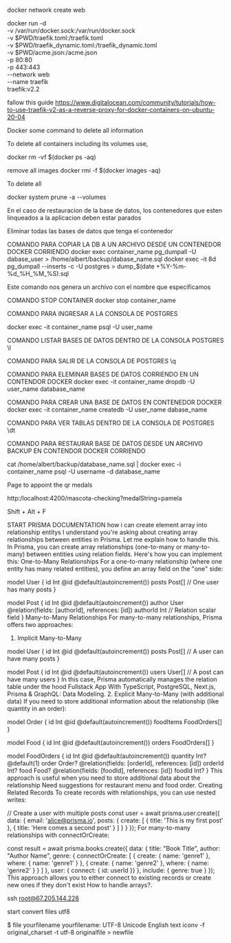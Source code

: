 
docker network create web

docker run -d \
  -v /var/run/docker.sock:/var/run/docker.sock \
  -v $PWD/traefik.toml:/traefik.toml \
  -v $PWD/traefik_dynamic.toml:/traefik_dynamic.toml \
  -v $PWD/acme.json:/acme.json \
  -p 80:80 \
  -p 443:443 \
  --network web \
  --name traefik \
  traefik:v2.2

fallow this guide
https://www.digitalocean.com/community/tutorials/how-to-use-traefik-v2-as-a-reverse-proxy-for-docker-containers-on-ubuntu-20-04


Docker some command to delete all information

To delete all containers including its volumes use,

docker rm -vf $(docker ps -aq)

remove all images
docker rmi -f $(docker images -aq)

To delete all

docker system prune -a --volumes

En el caso de restauracion de la base de datos, los contenedores que esten linqueados a la aplicacion deben estar parados


Eliminar todas las bases de datos que tenga el contenedor

COMANDO PARA COPIAR LA DB A UN ARCHIVO DESDE UN CONTENEDOR DOCKER CORRIENDO
docker exec container_name pg_dumpall -U dabase_user > /home/albert/backup/dabase_name.sql 
docker exec -it 8d pg_dumpall --inserts -c -U postgres > dump_$(date +%Y-%m-%d_%H_%M_%S).sql

Este comando nos genera un archivo con el nombre que especificamos

COMANDO STOP CONTAINER
docker stop container_name


COMANDO PARA INGRESAR A LA CONSOLA DE POSTGRES

docker exec -it container_name psql -U user_name 


COMANDO LISTAR BASES DE DATOS DENTRO DE LA CONSOLA POSTGRES
\l 

COMANDO PARA SALIR DE LA CONSOLA DE POSTGRES
\q

COMANDO PARA ELEMINAR BASES DE DATOS CORRIENDO EN UN CONTENDOR DOCKER
docker exec -it container_name dropdb -U user_name database_name

COMANDO PARA CREAR UNA BASE DE DATOS EN CONTENEDOR DOCKER
docker exec -it container_name createdb -U user_name dabase_name

COMANDO PARA VER TABLAS DENTRO DE LA CONSOLA DE POSTGRES
\dt

COMANDO PARA RESTAURAR BASE DE DATOS DESDE UN ARCHIVO BACKUP EN CONTENDOR DOCKER CORRIENDO

cat /home/albert/backup/database_name.sql | docker exec -i container_name psql -U username -d database_name


Page to appoint the qr medals

http:/localhost:4200/mascota-checking?medalString=pamela

Shift + Alt + F

START PRISMA DOCUMENTATION
how i can create element array into relationship entitys
I understand you're asking about creating array relationships between entities in Prisma. Let me explain how to handle this.
In Prisma, you can create array relationships (one-to-many or many-to-many) between entities using relation fields. Here's how you can implement this:
One-to-Many Relationships
For a one-to-many relationship (where one entity has many related entities), you define an array field on the "one" side:

model User {
  id    Int    @id @default(autoincrement())
  posts Post[] // One user has many posts
}

model Post {
  id       Int  @id @default(autoincrement())
  author   User @relation(fields: [authorId], references: [id])
  authorId Int  // Relation scalar field
}
Many-to-Many Relationships
For many-to-many relationships, Prisma offers two approaches:
1. Implicit Many-to-Many

model User {
  id    Int    @id @default(autoincrement())
  posts Post[] // A user can have many posts
}

model Post {
  id     Int    @id @default(autoincrement())
  users  User[] // A post can have many users
}
In this case, Prisma automatically manages the relation table under the hood Fullstack App With TypeScript, PostgreSQL, Next.js, Prisma & GraphQL: Data Modeling.
2. Explicit Many-to-Many (with additional data)
If you need to store additional information about the relationship (like quantity in an order):

model Order {
  id        Int          @id @default(autoincrement())
  foodItems FoodOrders[]
}

model Food {
  id     Int          @id @default(autoincrement())
  orders FoodOrders[]
}

model FoodOrders {
  id       Int    @id @default(autoincrement())
  quantity Int?   @default(1)
  order    Order? @relation(fields: [orderId], references: [id])
  orderId  Int?
  food     Food?  @relation(fields: [foodId], references: [id])
  foodId   Int?
}
This approach is useful when you need to store additional data about the relationship Need suggestions for restaurant menu and food order.
Creating Related Records
To create records with relationships, you can use nested writes:

// Create a user with multiple posts
const user = await prisma.user.create({
  data: {
    email: 'alice@prisma.io',
    posts: {
      create: [
        { title: 'This is my first post' },
        { title: 'Here comes a second post' }
      ]
    }
  }
});
For many-to-many relationships with connectOrCreate:

const result = await prisma.books.create({
  data: {
    title: "Book Title",
    author: "Author Name",
    genre: {
      connectOrCreate: [
        { create: { name: 'genre1' }, where: { name: 'genre1' } },
        { create: { name: 'genre2' }, where: { name: 'genre2' } }
      ]
    },
    user: { connect: { id: userId }}
  },
  include: {
    genre: true
  }
});
This approach allows you to either connect to existing records or create new ones if they don't exist How to handle arrays?.


ssh root@67.205.144.228

start convert files utf8

$ file yourfilename
yourfilename: UTF-8 Unicode English text
iconv -f original_charset -t utf-8 originalfile > newfile